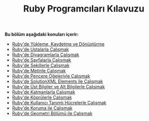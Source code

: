 ﻿---
title: Ruby Programcıları Kılavuzu
type: docs
weight: 20
url: /tr/java/ruby-programmers-guide/
---
**Bu bölüm aşağıdaki konuları içerir:**

- [Ruby'de Yükleme, Kaydetme ve Dönüştürme](https://docs.aspose.com/diagram/java/loading-saving-and-converting-in-ruby/)
- [Ruby'de Ustalarla Çalışmak](/diagram/tr/java/working-with-masters-in-ruby/)
- [Ruby'de Diyagramlarla Çalışmak](/diagram/tr/java/working-with-diagrams-in-ruby/)
- [Ruby'de Sayfalarla Çalışmak](/diagram/tr/java/working-with-pages-in-ruby/)
- [Ruby'de Şekillerle Çalışmak](/diagram/tr/java/working-with-shapes-in-ruby/)
- [Ruby'de Metinle Çalışmak](/diagram/tr/java/working-with-text-in-ruby/)
- [Ruby'de Pencere Öğeleriyle Çalışmak](/diagram/tr/java/working-with-window-elements-in-ruby/)
- [Ruby'de SolutionXML Elements ile Çalışmak](/diagram/tr/java/working-with-solutionxml-elements-in-ruby/)
- [Ruby'de Üst Bilgiler ve Alt Bilgilerle Çalışmak](/diagram/tr/java/working-with-headers-and-footers-in-ruby/)
- [Ruby'de Katmanlarla Çalışmak](/diagram/tr/java/working-with-layers-in-ruby/)
- [Ruby'de Köprülerle Çalışmak](/diagram/tr/java/working-with-hyperlinks-in-ruby/)
- [Ruby'de Kullanıcı Tanımlı Hücrelerle Çalışmak](/diagram/tr/java/working-with-user-defined-cells-in-ruby/)
- [Ruby'de Koruma ile Çalışmak](/diagram/tr/java/working-with-protection-in-ruby/)
- [Ruby'de Geometri Bölümü ile Çalışmak](/diagram/tr/java/working-with-geometry-section-in-ruby/)
